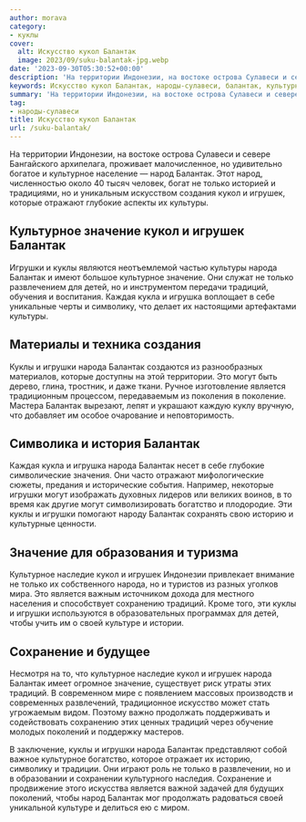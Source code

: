 ```yaml
---
author: morava
category:
- куклы
cover:
  alt: Искусство кукол Балантак
  image: 2023/09/suku-balantak-jpg.webp
date: '2023-09-30T05:30:52+00:00'
description: 'На территории Индонезии, на востоке острова Сулавеси и севере Бангайского архипелага, проживает малочисленное, но удивительно богатое и культурное...'
keywords: Искусство кукол Балантак, народы-сулавеси, балантак, культурное, игрушки, народа, куклы, только, кукол, игрушек, значение, традиций, народ, культуры, могут, является, территории
summary: 'На территории Индонезии, на востоке острова Сулавеси и севере Бангайского архипелага, проживает малочисленное, но удивительно богатое и культурное...'
tag:
- народы-сулавеси
title: Искусство кукол Балантак
url: /suku-balantak/
---
```


На территории Индонезии, на востоке острова Сулавеси и севере Бангайского архипелага, проживает малочисленное, но удивительно богатое и культурное население — народ Балантак. Этот народ, численностью около 40 тысяч человек, богат не только историей и традициями, но и уникальным искусством создания кукол и игрушек, которые отражают глубокие аспекты их культуры.

## Культурное значение кукол и игрушек Балантак

Игрушки и куклы являются неотъемлемой частью культуры народа Балантак и имеют большое культурное значение. Они служат не только развлечением для детей, но и инструментом передачи традиций, обучения и воспитания. Каждая кукла и игрушка воплощает в себе уникальные черты и символику, что делает их настоящими артефактами культуры.

## Материалы и техника создания

Куклы и игрушки народа Балантак создаются из разнообразных материалов, которые доступны на этой территории. Это могут быть дерево, глина, тростник, и даже ткани. Ручное изготовление является традиционным процессом, передаваемым из поколения в поколение. Мастера Балантак вырезают, лепят и украшают каждую куклу вручную, что добавляет им особое очарование и неповторимость.

## Символика и история Балантак

Каждая кукла и игрушка народа Балантак несет в себе глубокие символические значения. Они часто отражают мифологические сюжеты, предания и исторические события. Например, некоторые игрушки могут изображать духовных лидеров или великих воинов, в то время как другие могут символизировать богатство и плодородие. Эти куклы и игрушки помогают народу Балантак сохранять свою историю и культурные ценности.

## Значение для образования и туризма

Культурное наследие кукол и игрушек Индонезии привлекает внимание не только их собственного народа, но и туристов из разных уголков мира. Это является важным источником дохода для местного населения и способствует сохранению традиций. Кроме того, эти куклы и игрушки используются в образовательных программах для детей, чтобы учить им о своей культуре и истории.

## Сохранение и будущее

Несмотря на то, что культурное наследие кукол и игрушек народа Балантак имеет огромное значение, существует риск утраты этих традиций. В современном мире с появлением массовых производств и современных развлечений, традиционное искусство может стать угрожаемым видом. Поэтому важно продолжать поддерживать и содействовать сохранению этих ценных традиций через обучение молодых поколений и поддержку мастеров.

В заключение, куклы и игрушки народа Балантак представляют собой важное культурное богатство, которое отражает их историю, символику и традиции. Они играют роль не только в развлечении, но и в образовании и сохранении культурного наследия. Сохранение и продвижение этого искусства является важной задачей для будущих поколений, чтобы народ Балантак мог продолжать радоваться своей уникальной культуре и делиться ею с миром.